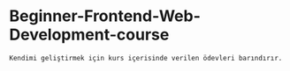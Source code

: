 ﻿# Beginner-Frontend-Web-Development-course
`Kendimi geliştirmek için kurs içerisinde verilen ödevleri barındırır.`
